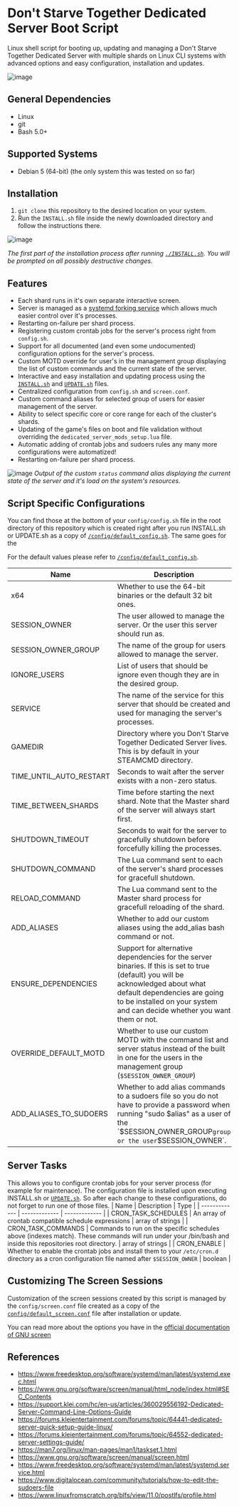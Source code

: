 # Don't Starve Together Dedicated Server Boot Script
Linux shell script for booting up, updating and managing a Don't Starve Together Dedicated Server with multiple shards on Linux CLI systems with advanced options and easy configuration, installation and updates.

![image](https://github.com/user-attachments/assets/366580b1-11da-4879-ad57-0caab8cfb3d4)

## General Dependencies
- Linux
- git
- Bash 5.0+

## Supported Systems
- Debian 5 (64-bit) (the only system this was tested on so far)

## Installation
1. `git clone` this repository to the desired location on your system.
3. Run the `INSTALL.sh` file inside the newly downloaded directory and follow the instructions there.

![image](https://github.com/user-attachments/assets/d64f4b9b-048f-411a-a3f8-6af7bd5dfe26)

*The first part of the installation process after running [`./INSTALL.sh`](https://github.com/Servacek/dst-server-boot/blob/main/INSTALL.sh). You will be prompted on all possibly destructive changes.*

## Features
- Each shard runs in it's own separate interactive screen.
- Server is managed as a [systemd forking service](https://www.freedesktop.org/software/systemd/man/latest/systemd.service.html#Type=) which allows much easier control over it's processes.
- Restarting on-failure per shard process.
- Registering custom crontab jobs for the server's process right from `config.sh`.
- Support for all documented (and even some undocumented) configuration options for the server's process.
- Custom MOTD override for user's in the management group displaying the list of custom commands and the current state of the server.
- Interactive and easy installation and updating process using the [`INSTALL.sh`](https://github.com/Servacek/dst-server-boot/blob/main/INSTALL.sh) and [`UPDATE.sh`](https://github.com/Servacek/dst-server-boot/blob/main/UPDATE.sh) files.
- Centralized configuration from `config.sh` and `screen.conf`.
- Custom command aliases for selected group of users for easier management of the server.
- Ability to select specific core or core range for each of the cluster's shards.
- Updating of the game's files on boot and file validation without overriding the `dedicated_server_mods_setup.lua` file.
- Automatic adding of crontab jobs and sudoers rules any many more configurations were automatized!
- Restarting on-failure per shard process.

![image](https://github.com/user-attachments/assets/06f0a6a1-ec9f-4ad1-aae0-4c50fa20843e)
*Output of the custom `status` command alias displaying the current state of the server and it's load on the system's resources.*

## Script Specific Configurations
You can find those at the bottom of your `config/config.sh` file in the root directory of this repository which is created
right after you run INSTALL.sh or UPDATE.sh as a copy of [`/config/default_config.sh`](https://github.com/Servacek/dst-server-boot/blob/main/config/default_config.sh). The same goes for the

For the default values please refer to [`/config/default_config.sh`](https://github.com/Servacek/dst-server-boot/blob/main/config/default_config.sh).

| Name  | Description | Type |
| ------------- | ------------- | ------------- |
| x64  | Whether to use the 64-bit binaries or the default 32 bit ones.  | boolean |
| SESSION_OWNER | The user allowed to manage the server. Or the user this server should run as. | string |
| SESSION_OWNER_GROUP | The name of the group for users allowed to manage the server. | string |
| IGNORE_USERS | List of users that should be ignore even though they are in the desired group. | array of strings |
| SERVICE | The name of the service for this server that should be created and used for managing the server's processes. | string |
| GAMEDIR | Directory where you Don't Starve Together Dedicated Server lives. This is by default in your STEAMCMD directory. | string |
| TIME_UNTIL_AUTO_RESTART | Seconds to wait after the server exists with a non-zero status. | integer |
| TIME_BETWEEN_SHARDS | Time before starting the next shard. Note that the Master shard of the server will always start first. | integer |
| SHUTDOWN_TIMEOUT | Seconds to wait for the server to gracefully shutdown before forcefully killing the processes. | integer |
| SHUTDOWN_COMMAND | The Lua command sent to each of the server's shard processes for gracefull shutdown. | string |
| RELOAD_COMMAND | The Lua command sent to the Master shard process for gracefull reloading of the shard. | string |
| ADD_ALIASES | Whether to add our custom aliases using the add_alias bash command or not. | boolean |
| ENSURE_DEPENDENCIES | Support for alternative dependencies for the server binaries. If this is set to true (default) you will be acknowledged about what default dependencies are going to be installed on your system and can decide whether you want them or not. | boolean |
| OVERRIDE_DEFAULT_MOTD | Whether to use our custom MOTD with the command list and server status instead of the built in one for the users in the management group (`$SESSION_OWNER_GROUP`) | boolean |
ADD_ALIASES_TO_SUDOERS | Whether to add alias commands to a sudoers file so you do not have to provide a password when running "sudo $alias" as a user of the `$SESSION_OWNER_GROUP` group or the user `$SESSION_OWNER`. | boolean |

## Server Tasks
This allows you to configure crontab jobs for your server process (for example for maintenace).
The configuration file is installed upon executing INSTALL.sh or [`UPDATE.sh`](https://github.com/Servacek/dst-server-boot/blob/main/UPDATE.sh). So after each change to these configurations, do not forget to run one of those files.
| Name  | Description | Type |
| ------------- | ------------- | ------------- |
| CRON_TASK_SCHEDULES | An array of crontab compatible schedule expressions | array of strings |
| CRON_TASK_COMMANDS | Commands to run on the specific schedules above (indexes match). These commands will run under your /bin/bash and inside this repositories root directory. | array of strings |
| CRON_ENABLE | Whether to enable the crontab jobs and install them to your `/etc/cron.d` directory as a cron configuration file named after `$SESSION_OWNER` | boolean |

## Customizing The Screen Sessions
Customization of the screen sessions created by this script is managed by the `config/screen.conf` file created as a copy of the [`config/default_screen.conf`](https://github.com/Servacek/dst-server-boot/blob/main/config/default_screen.conf) file after installation or update.

You can read more about the options you have in the [official documentation of GNU screen](https://www.gnu.org/software/screen/manual/screen.html#Startup-Files)

## References
- https://www.freedesktop.org/software/systemd/man/latest/systemd.exec.html
- https://www.gnu.org/software/screen/manual/html_node/index.html#SEC_Contents
- https://support.klei.com/hc/en-us/articles/360029556192-Dedicated-Server-Command-Line-Options-Guide
- https://forums.kleientertainment.com/forums/topic/64441-dedicated-server-quick-setup-guide-linux/
- https://forums.kleientertainment.com/forums/topic/64552-dedicated-server-settings-guide/
- https://man7.org/linux/man-pages/man1/taskset.1.html
- https://www.gnu.org/software/screen/manual/screen.html
- https://www.freedesktop.org/software/systemd/man/latest/systemd.service.html
- https://www.digitalocean.com/community/tutorials/how-to-edit-the-sudoers-file
- https://www.linuxfromscratch.org/blfs/view/11.0/postlfs/profile.html
